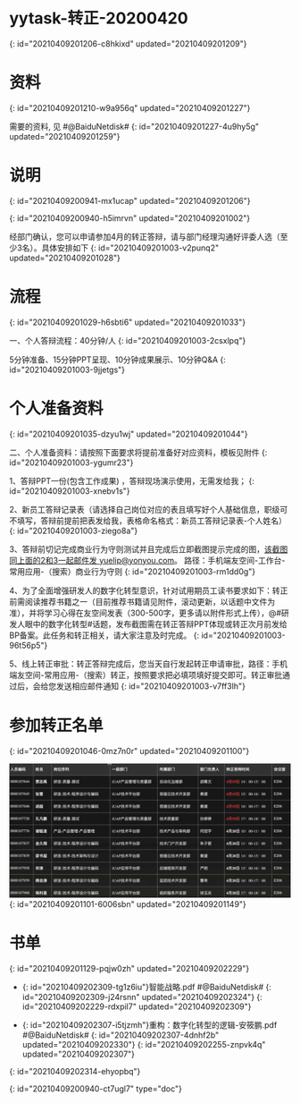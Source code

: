 # yytask-转正-20200420
{: id="20210409201206-c8hkixd" updated="20210409201209"}

# 资料
{: id="20210409201210-w9a956q" updated="20210409201227"}

需要的资料, 见 #@BaiduNetdisk#
{: id="20210409201227-4u9hy5g" updated="20210409201259"}

# 说明
{: id="20210409200941-mx1ucap" updated="20210409201206"}

{: id="20210409200940-h5imrvn" updated="20210409201002"}

经部门确认，您可以申请参加4月的转正答辩，请与部门经理沟通好评委人选（至少3名）。具体安排如下
{: id="20210409201003-v2punq2" updated="20210409201028"}

# 流程
{: id="20210409201029-h6sbti6" updated="20210409201033"}

一、个人答辩流程：40分钟/人
{: id="20210409201003-2csxlpq"}

5分钟准备、15分钟PPT呈现、10分钟成果展示、10分钟Q&A
{: id="20210409201003-9jjetgs"}

# 个人准备资料
{: id="20210409201035-dzyu1wj" updated="20210409201044"}

二、个人准备资料：请按照下面要求将提前准备好对应资料，模板见附件
{: id="20210409201003-ygumr23"}

1、答辩PPT一份(包含工作成果) ，答辩现场演示使用，无需发给我；
{: id="20210409201003-xnebv1s"}

2、新员工答辩记录表（请选择自己岗位对应的表且填写好个人基础信息，职级可不填写，答辩前提前把表发给我，表格命名格式：新员工答辩记录表-个人姓名）
{: id="20210409201003-ziego8a"}

3、答辩前切记完成商业行为守则测试并且完成后立即截图提示完成的图，[该截图同上面的2和3一起邮件发 yuelip@yonyou.com](http://127.0.0.1:6806/siyuan/siyuan/TSPR/yy-yonyou/mailto:%E8%AF%A5%E6%88%AA%E5%9B%BE%E5%90%8C%E4%B8%8A%E9%9D%A2%E7%9A%842%E5%92%8C3%E4%B8%80%E8%B5%B7%E9%82%AE%E4%BB%B6%E5%8F%91%20yuelip@yonyou.com)。 路径：手机端友空间-工作台-常用应用-（搜索）商业行为守则
{: id="20210409201003-rm1dd0g"}

4、为了全面增强研发人的数字化转型意识，针对试用期员工读书要求如下：转正前需阅读推荐书籍之一（目前推荐书籍请见附件，滚动更新，以话题中文件为准），并将学习心得在友空间发表（300-500字，更多请以附件形式上传），@#研发人眼中的数字化转型#话题，发布截图需在转正答辩PPT体现或转正次月前发给BP备案。此任务和转正相关，请大家注意及时完成。
{: id="20210409201003-96t56p5"}

5、线上转正审批：转正答辩完成后，您当天自行发起转正申请审批，路径：手机端友空间-常用应用-（搜索）转正，按照要求把必填项填好提交即可。转正审批通过后，会给您发送相应邮件通知
{: id="20210409201003-v7ff3lh"}


# 参加转正名单
{: id="20210409201046-0mz7n0r" updated="20210409201100"}

![image.png](assets/image-20210409201149-xyy5yi6.png)
{: id="20210409201101-6006sbn" updated="20210409201149"}

# 书单
{: id="20210409201129-pqjw0zh" updated="20210409202229"}

- {: id="20210409202309-tg1z6iu"}智能战略.pdf #@BaiduNetdisk# 
  {: id="20210409202309-j24rsnn" updated="20210409202324"}
{: id="20210409202229-rdxpil7" updated="20210409202309"}

- {: id="20210409202307-i5tjzmh"}重构：数字化转型的逻辑-安筱鹏.pdf #@BaiduNetdisk# 
  {: id="20210409202307-4dnhf2b" updated="20210409202330"}
{: id="20210409202255-znpvk4q" updated="20210409202307"}

{: id="20210409202314-ehyopbq"}


{: id="20210409200940-ct7ugl7" type="doc"}
